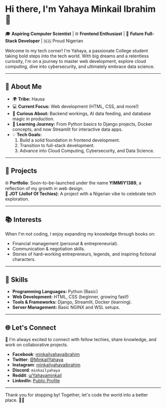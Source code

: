# Hi there, I'm Yahaya Minkail Ibrahim 👋  

🎓 **Aspiring Computer Scientist** | 🌐 **Frontend Enthusiast** | 🚀 **Future Full-Stack Developer** | 🇳🇬 Proud Nigerian  

Welcome to my tech corner! I'm Yahaya, a passionate College student taking bold steps into the tech world. With big dreams and a relentless curiosity, I'm on a journey to master web development, explore cloud computing, dive into cybersecurity, and ultimately embrace data science.  

---

## 🌟 About Me  
- 🌍 **Tribe:** Hausa  
- 💻 **Current Focus:** Web development (HTML, CSS, and more!)  
- 🔎 **Curious About:** Backend workings, AI data feeding, and database magic in production.  
- 📖 **Learning Journey:** From Python basics to Django projects, Docker concepts, and now Streamlit for interactive data apps.  
- 💡 **Tech Goals:**  
  1. Build a solid foundation in frontend development.  
  2. Transition to full-stack development.  
  3. Advance into Cloud Computing, Cybersecurity, and Data Science.  

---

## 💼 Projects  
🌐 **Portfolio**: Soon-to-be-launched under the name **YIMMIY1389**, a reflection of my growth in web design.  
🍲 **JOT (Jollof Of Techies)**: A project with a Nigerian vibe to celebrate tech exploration.  

---

## 📚 Interests  
When I'm not coding, I enjoy expanding my knowledge through books on:  
- Financial management (personal & entrepreneurial).  
- Communication & negotiation skills.  
- Stories of hard-working entrepreneurs, legends, and inspiring fictional characters.  

---

## 🚀 Skills  
- **Programming Languages:** Python (Basic)  
- **Web Development:** HTML, CSS (beginner, growing fast!)  
- **Tools & Frameworks:** Django, Streamlit, Docker (learning).  
- **Server Management:** Basic NGINX and WSL setups.  

---

## 🌐 Let's Connect  
💬 I'm always excited to connect with fellow techies, share knowledge, and work on collaborative projects.  

- **Facebook**: [minkailyahayaibrahim](https://facebook.com/minkailyahayaibrahim)  
- **Twitter**: [@MinkailYahaya](https://x.com/MinkailYahaya)  
- **Instagram**: [minkailyahayaibrahim](https://instagram.com/minkailyahayaibrahim)  
- **Discord**: `minkailyahaya`  
- **Reddit**: [u/Yahayaminkail](https://reddit.com/u/Yahayaminkail)  
- **LinkedIn**: [Public Profile](https://www.linkedin.com/public-profile/settings)  

---

Thank you for stopping by! Together, let's code the world into a better place. 🚀✨
